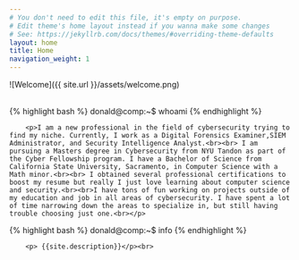 ```yaml
---
# You don't need to edit this file, it's empty on purpose.
# Edit theme's home layout instead if you wanna make some changes
# See: https://jekyllrb.com/docs/themes/#overriding-theme-defaults
layout: home
title: Home
navigation_weight: 1
---
```


![Welcome]({{ site.url }}/assets/welcome.png)
<div class="container">
	<br>
{% highlight bash %}
donald@comp:~$ whoami
{% endhighlight %}

		<p>I am a new professional in the field of cybersecurity trying to find my niche. Currently, I work as a Digital Forensics Examiner,SIEM Administrator, and Security Intelligence Analyst.<br><br> I am pursuing a Masters degree in Cybersecurity from NYU Tandon as part of the Cyber Fellowship program. I have a Bachelor of Science from California State University, Sacramento, in Computer Science with a Math minor.<br><br> I obtained several professional certifications to boost my resume but really I just love learning about computer science and security.<br><br>I have tons of fun working on projects outside of my education and job in all areas of cybersecurity. I have spent a lot of time narrowing down the areas to specialize in, but still having trouble choosing just one.<br></p>
{% highlight bash %}
donald@comp:~$ info
{% endhighlight %}

		<p> {{site.description}}</p><br>
</div>
